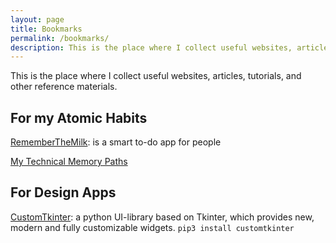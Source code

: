 ```yaml
---
layout: page
title: Bookmarks
permalink: /bookmarks/
description: This is the place where I collect useful websites, articles, tutorials, and other reference materials.
---
```

This is the place where I collect useful websites, articles, tutorials, and other reference materials.

## For my Atomic Habits

[RememberTheMilk](https://www.rememberthemilk.com/app/#all): is a smart to-do app for people

[My Technical Memory Paths](https://docs.google.com/spreadsheets/d/1ZLPcqeNi1H8cjluZjBQh765bnPWCuy3p__nOl4t_B-o/edit#gid=0)

## For Design Apps

[CustomTkinter](https://github.com/TomSchimansky/CustomTkinter): a python UI-library based on Tkinter, which provides new, modern and fully customizable widgets. `pip3 install customtkinter`
